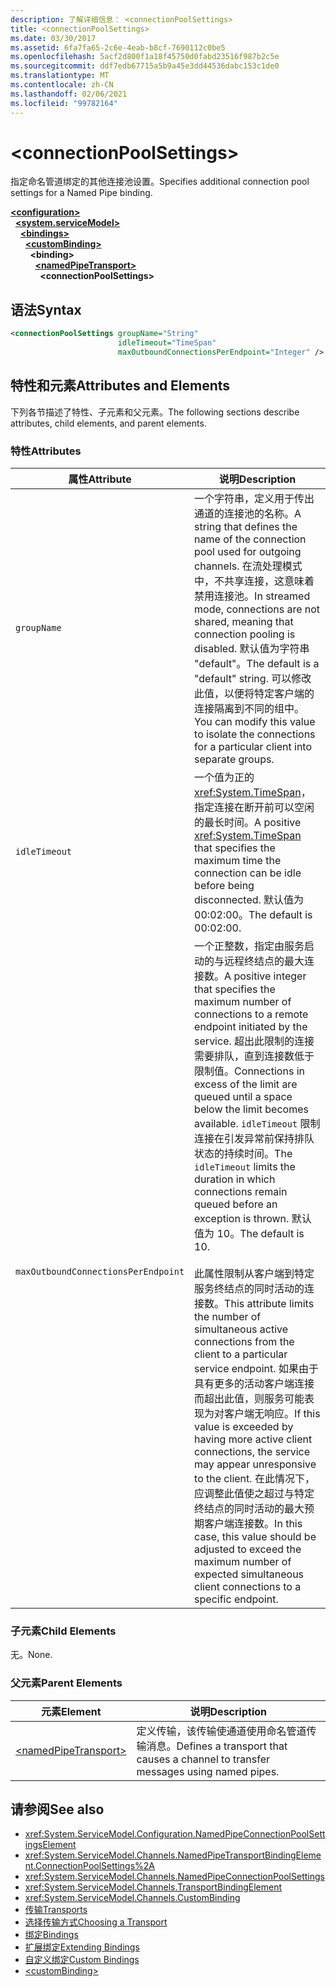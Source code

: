 ```yaml
---
description: 了解详细信息： <connectionPoolSettings>
title: <connectionPoolSettings>
ms.date: 03/30/2017
ms.assetid: 6fa7fa65-2c6e-4eab-b8cf-7690112c0be5
ms.openlocfilehash: 5acf2d800f1a18f45750d0fabd23516f987b2c5e
ms.sourcegitcommit: ddf7edb67715a5b9a45e3dd44536dabc153c1de0
ms.translationtype: MT
ms.contentlocale: zh-CN
ms.lasthandoff: 02/06/2021
ms.locfileid: "99782164"
---
```

# \<connectionPoolSettings>

<span data-ttu-id="bf211-102">指定命名管道绑定的其他连接池设置。</span><span class="sxs-lookup"><span data-stu-id="bf211-102">Specifies additional connection pool settings for a Named Pipe binding.</span></span>  
  
[**\<configuration>**](../configuration-element.md)\
&nbsp;&nbsp;[**\<system.serviceModel>**](system-servicemodel.md)\
&nbsp;&nbsp;&nbsp;&nbsp;[**\<bindings>**](bindings.md)\
&nbsp;&nbsp;&nbsp;&nbsp;&nbsp;&nbsp;[**\<customBinding>**](custombinding.md)\
&nbsp;&nbsp;&nbsp;&nbsp;&nbsp;&nbsp;&nbsp;&nbsp;**\<binding>**\
&nbsp;&nbsp;&nbsp;&nbsp;&nbsp;&nbsp;&nbsp;&nbsp;&nbsp;&nbsp;[**\<namedPipeTransport>**](namedpipetransport.md)\
&nbsp;&nbsp;&nbsp;&nbsp;&nbsp;&nbsp;&nbsp;&nbsp;&nbsp;&nbsp;&nbsp;&nbsp;**\<connectionPoolSettings>**  
  
## <a name="syntax"></a><span data-ttu-id="bf211-103">语法</span><span class="sxs-lookup"><span data-stu-id="bf211-103">Syntax</span></span>  
  
```xml  
<connectionPoolSettings groupName="String"
                        idleTimeout="TimeSpan"
                        maxOutboundConnectionsPerEndpoint="Integer" />
```  
  
## <a name="attributes-and-elements"></a><span data-ttu-id="bf211-104">特性和元素</span><span class="sxs-lookup"><span data-stu-id="bf211-104">Attributes and Elements</span></span>  

 <span data-ttu-id="bf211-105">下列各节描述了特性、子元素和父元素。</span><span class="sxs-lookup"><span data-stu-id="bf211-105">The following sections describe attributes, child elements, and parent elements.</span></span>  
  
### <a name="attributes"></a><span data-ttu-id="bf211-106">特性</span><span class="sxs-lookup"><span data-stu-id="bf211-106">Attributes</span></span>  
  
|<span data-ttu-id="bf211-107">属性</span><span class="sxs-lookup"><span data-stu-id="bf211-107">Attribute</span></span>|<span data-ttu-id="bf211-108">说明</span><span class="sxs-lookup"><span data-stu-id="bf211-108">Description</span></span>|  
|---------------|-----------------|  
|`groupName`|<span data-ttu-id="bf211-109">一个字符串，定义用于传出通道的连接池的名称。</span><span class="sxs-lookup"><span data-stu-id="bf211-109">A string that defines the name of the connection pool used for outgoing channels.</span></span> <span data-ttu-id="bf211-110">在流处理模式中，不共享连接，这意味着禁用连接池。</span><span class="sxs-lookup"><span data-stu-id="bf211-110">In streamed mode, connections are not shared, meaning that connection pooling is disabled.</span></span> <span data-ttu-id="bf211-111">默认值为字符串 "default"。</span><span class="sxs-lookup"><span data-stu-id="bf211-111">The default is a "default" string.</span></span> <span data-ttu-id="bf211-112">可以修改此值，以便将特定客户端的连接隔离到不同的组中。</span><span class="sxs-lookup"><span data-stu-id="bf211-112">You can modify this value to isolate the connections for a particular client into separate groups.</span></span>|  
|`idleTimeout`|<span data-ttu-id="bf211-113">一个值为正的 <xref:System.TimeSpan>，指定连接在断开前可以空闲的最长时间。</span><span class="sxs-lookup"><span data-stu-id="bf211-113">A positive <xref:System.TimeSpan> that specifies the maximum time the connection can be idle before being disconnected.</span></span> <span data-ttu-id="bf211-114">默认值为 00:02:00。</span><span class="sxs-lookup"><span data-stu-id="bf211-114">The default is 00:02:00.</span></span>|  
|`maxOutboundConnectionsPerEndpoint`|<span data-ttu-id="bf211-115">一个正整数，指定由服务启动的与远程终结点的最大连接数。</span><span class="sxs-lookup"><span data-stu-id="bf211-115">A positive integer that specifies the maximum number of connections to a remote endpoint initiated by the service.</span></span> <span data-ttu-id="bf211-116">超出此限制的连接需要排队，直到连接数低于限制值。</span><span class="sxs-lookup"><span data-stu-id="bf211-116">Connections in excess of the limit are queued until a space below the limit becomes available.</span></span> <span data-ttu-id="bf211-117">`idleTimeout` 限制连接在引发异常前保持排队状态的持续时间。</span><span class="sxs-lookup"><span data-stu-id="bf211-117">The `idleTimeout` limits the duration in which connections remain queued before an exception is thrown.</span></span> <span data-ttu-id="bf211-118">默认值为 10。</span><span class="sxs-lookup"><span data-stu-id="bf211-118">The default is 10.</span></span><br /><br /> <span data-ttu-id="bf211-119">此属性限制从客户端到特定服务终结点的同时活动的连接数。</span><span class="sxs-lookup"><span data-stu-id="bf211-119">This attribute limits the number of simultaneous active connections from the client to a particular service endpoint.</span></span> <span data-ttu-id="bf211-120">如果由于具有更多的活动客户端连接而超出此值，则服务可能表现为对客户端无响应。</span><span class="sxs-lookup"><span data-stu-id="bf211-120">If this value is exceeded by having more active client connections, the service may appear unresponsive to the client.</span></span> <span data-ttu-id="bf211-121">在此情况下，应调整此值使之超过与特定终结点的同时活动的最大预期客户端连接数。</span><span class="sxs-lookup"><span data-stu-id="bf211-121">In this case, this value should be adjusted to exceed the maximum number of expected simultaneous client connections to a specific endpoint.</span></span>|  
  
### <a name="child-elements"></a><span data-ttu-id="bf211-122">子元素</span><span class="sxs-lookup"><span data-stu-id="bf211-122">Child Elements</span></span>  

 <span data-ttu-id="bf211-123">无。</span><span class="sxs-lookup"><span data-stu-id="bf211-123">None.</span></span>  
  
### <a name="parent-elements"></a><span data-ttu-id="bf211-124">父元素</span><span class="sxs-lookup"><span data-stu-id="bf211-124">Parent Elements</span></span>  
  
|<span data-ttu-id="bf211-125">元素</span><span class="sxs-lookup"><span data-stu-id="bf211-125">Element</span></span>|<span data-ttu-id="bf211-126">说明</span><span class="sxs-lookup"><span data-stu-id="bf211-126">Description</span></span>|  
|-------------|-----------------|  
|[\<namedPipeTransport>](namedpipetransport.md)|<span data-ttu-id="bf211-127">定义传输，该传输使通道使用命名管道传输消息。</span><span class="sxs-lookup"><span data-stu-id="bf211-127">Defines a transport that causes a channel to transfer messages using named pipes.</span></span>|  
  
## <a name="see-also"></a><span data-ttu-id="bf211-128">请参阅</span><span class="sxs-lookup"><span data-stu-id="bf211-128">See also</span></span>

- <xref:System.ServiceModel.Configuration.NamedPipeConnectionPoolSettingsElement>
- <xref:System.ServiceModel.Channels.NamedPipeTransportBindingElement.ConnectionPoolSettings%2A>
- <xref:System.ServiceModel.Channels.NamedPipeConnectionPoolSettings>
- <xref:System.ServiceModel.Channels.TransportBindingElement>
- <xref:System.ServiceModel.Channels.CustomBinding>
- [<span data-ttu-id="bf211-129">传输</span><span class="sxs-lookup"><span data-stu-id="bf211-129">Transports</span></span>](../../../wcf/feature-details/transports.md)
- [<span data-ttu-id="bf211-130">选择传输方式</span><span class="sxs-lookup"><span data-stu-id="bf211-130">Choosing a Transport</span></span>](../../../wcf/feature-details/choosing-a-transport.md)
- [<span data-ttu-id="bf211-131">绑定</span><span class="sxs-lookup"><span data-stu-id="bf211-131">Bindings</span></span>](../../../wcf/bindings.md)
- [<span data-ttu-id="bf211-132">扩展绑定</span><span class="sxs-lookup"><span data-stu-id="bf211-132">Extending Bindings</span></span>](../../../wcf/extending/extending-bindings.md)
- [<span data-ttu-id="bf211-133">自定义绑定</span><span class="sxs-lookup"><span data-stu-id="bf211-133">Custom Bindings</span></span>](../../../wcf/extending/custom-bindings.md)
- [\<customBinding>](custombinding.md)
